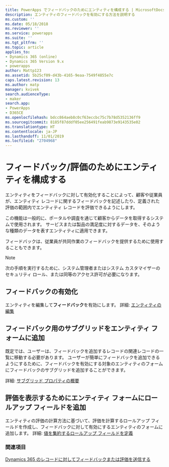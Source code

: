 ```yaml
---
title: PowerApps でフィードバックのためにエンティティを構成する | MicrosoftDocs
description: エンティティのフィードバックを有効にする方法を説明する
ms.custom: ''
ms.date: 05/18/2018
ms.reviewer: ''
ms.service: powerapps
ms.suite: ''
ms.tgt_pltfrm: ''
ms.topic: article
applies_to:
- Dynamics 365 (online)
- Dynamics 365 Version 9.x
- powerapps
author: Mattp123
ms.assetid: 5b25cf09-d43b-4165-9eaa-7549f4855e7c
caps.latest.revision: 13
ms.author: matp
manager: kvivek
search.audienceType:
- maker
search.app:
- PowerApps
- D365CE
ms.openlocfilehash: bdcc864aeb8c0cf63eccbc75c7b78d5352136ff9
ms.sourcegitcommit: 8185f87dddf05ee256491feab9873e9143535e02
ms.translationtype: HT
ms.contentlocale: ja-JP
ms.lasthandoff: 11/01/2019
ms.locfileid: "2704968"
---
```

# <a name="configure-an-entity-for-feedbackratings"></a>フィードバック/評価のためにエンティティを構成する

エンティティをフィードバックに対して有効化することによって、顧客や従業員が、エンティティ レコードに関するフィードバックを記述したり、定義された評価の範囲内でエンティティ レコードを評価できるようにします。  

この機能は一般的に、ポータルや調査を通じて顧客からデータを取得するシステムで使用されます。 サービスまたは製品の満足度に対するデータを、そのような種類のデータを表すエンティティに適用できます。

フィードバックは、従業員が共同作業のフィードバックを提供するために使用することもできます。

> [!NOTE]
> 次の手順を実行するために、システム管理者またはシステム カスタマイザーのセキュリティ ロール、または同等のアクセス許可が必要になります。
  
## <a name="enable-feedback"></a>フィードバックの有効化  
  
エンティティを編集して**フィードバック**を有効にします。 詳細: [エンティティの編集](edit-entities.md)
  
## <a name="add-a-subgrid-for-feedback-on-the-entity-form"></a>フィードバック用のサブグリッドをエンティティ フォームに追加  

既定では、ユーザーは、フィードバックを追加するレコードの関連レコードの一覧に移動する必要があります。 ユーザーが簡単にフィードバックを追加できるようにするために、フィードバックを有効にする対象のエンティティのフォームにフィードバックのサブグリッドを追加することができます。  

<!-- This is the closest I could find to a topic about adding an subgrid to a form. -->
詳細: [サブグリッド プロパティの概要](../model-driven-apps/sub-grid-properties-legacy.md)

## <a name="add-a-rollup-field--to-the-entity-form-to-show-the-ratings"></a>評価を表示するためにエンティティ フォームにロールアップ フィールドを追加  

エンティティの評価の計算方法に基づいて、評価を計算するロールアップ フィールドを作成し、フィードバックに対して有効にするエンティティのフォームに追加します。 詳細: [値を集約するロールアップ フィールドを定義](define-rollup-fields.md)
  
### <a name="see-also"></a>関連項目  
 [Dynamics 365 のレコードに対してフィードバックまたは評価を送信する](/dynamics365/customer-engagement/basics/submit-feedback-ratings)
